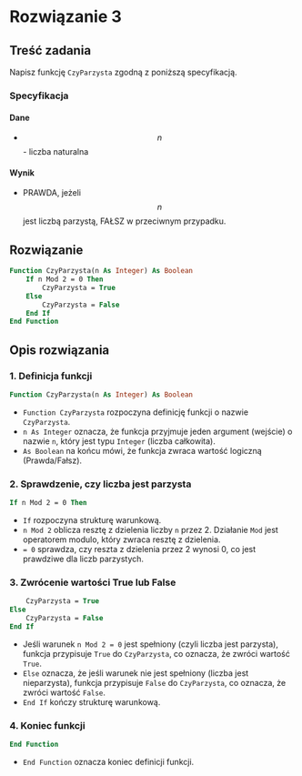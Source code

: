 # Rozwiązanie 3

## Treść zadania

Napisz funkcję `CzyParzysta` zgodną z poniższą specyfikacją.

### Specyfikacja

#### Dane

* $$n$$ - liczba naturalna

#### Wynik

* PRAWDA, jeżeli $$n$$ jest liczbą parzystą, FAŁSZ w przeciwnym przypadku.

## Rozwiązanie

```vb
Function CzyParzysta(n As Integer) As Boolean
    If n Mod 2 = 0 Then
        CzyParzysta = True
    Else
        CzyParzysta = False
    End If
End Function
```

## Opis rozwiązania

### 1. Definicja funkcji

```vb
Function CzyParzysta(n As Integer) As Boolean
```

* `Function CzyParzysta` rozpoczyna definicję funkcji o nazwie `CzyParzysta`.
* `n As Integer` oznacza, że funkcja przyjmuje jeden argument (wejście) o nazwie `n`, który jest typu `Integer` (liczba całkowita).
* `As Boolean` na końcu mówi, że funkcja zwraca wartość logiczną (Prawda/Fałsz).

### 2. Sprawdzenie, czy liczba jest parzysta

```vb
If n Mod 2 = 0 Then
```

* `If` rozpoczyna strukturę warunkową.
* `n Mod 2` oblicza resztę z dzielenia liczby `n` przez 2. Działanie `Mod` jest operatorem modulo, który zwraca resztę z dzielenia.
* `= 0` sprawdza, czy reszta z dzielenia przez 2 wynosi 0, co jest prawdziwe dla liczb parzystych.

### 3. Zwrócenie wartości True lub False

```vb
    CzyParzysta = True
Else
    CzyParzysta = False
End If
```

* Jeśli warunek `n Mod 2 = 0` jest spełniony (czyli liczba jest parzysta), funkcja przypisuje `True` do `CzyParzysta`, co oznacza, że zwróci wartość `True`.
* `Else` oznacza, że jeśli warunek nie jest spełniony (liczba jest nieparzysta), funkcja przypisuje `False` do `CzyParzysta`, co oznacza, że zwróci wartość `False`.
* `End If` kończy strukturę warunkową.

### 4. Koniec funkcji

```vb
End Function
```

* `End Function` oznacza koniec definicji funkcji.
